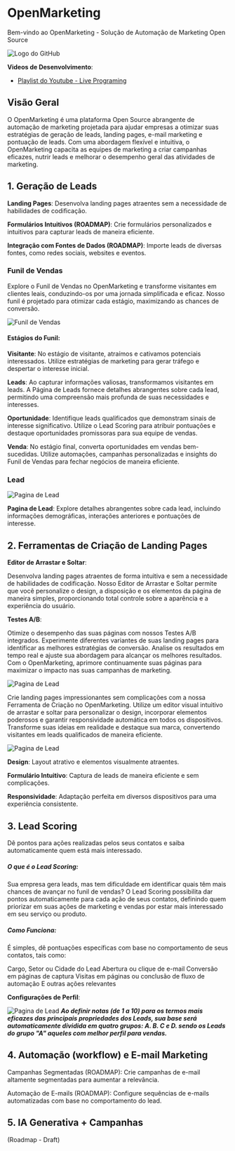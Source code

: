 # OpenMarketing

Bem-vindo ao OpenMarketing - Solução de Automação de Marketing Open Source

![Logo do GitHub](https://cdn.custom-cursor.com/cursors/stonks_meme_1254.png)

**Videos de Desenvolvimento**:

- [Playlist do Youtube - Live Programing](https://www.youtube.com/playlist?list=PL0gLAlYtCg8BVv2m1fL6qO9New2ufpvxi)

## Visão Geral

O OpenMarketing é uma plataforma Open Source abrangente de automação de marketing projetada para ajudar empresas a otimizar suas estratégias de geração de leads, landing pages, e-mail marketing e pontuação de leads. Com uma abordagem flexível e intuitiva, o OpenMarketing capacita as equipes de marketing a criar campanhas eficazes, nutrir leads e melhorar o desempenho geral das atividades de marketing.

## 1. Geração de Leads

**Landing Pages**: Desenvolva landing pages atraentes sem a necessidade de habilidades de codificação.

**Formulários Intuitivos (ROADMAP)**: Crie formulários personalizados e intuitivos para capturar leads de maneira eficiente.

**Integração com Fontes de Dados (ROADMAP)**: Importe leads de diversas fontes, como redes sociais, websites e eventos.

### Funil de Vendas

Explore o Funil de Vendas no OpenMarketing e transforme visitantes em clientes leais, conduzindo-os por uma jornada simplificada e eficaz. Nosso funil é projetado para otimizar cada estágio, maximizando as chances de conversão.

![Funil de Vendas](/images/home_page.png)

#### Estágios do Funil:

**Visitante**:
No estágio de visitante, atraímos e cativamos potenciais interessados. Utilize estratégias de marketing para gerar tráfego e despertar o interesse inicial.

**Leads**:
Ao capturar informações valiosas, transformamos visitantes em leads. A Página de Leads fornece detalhes abrangentes sobre cada lead, permitindo uma compreensão mais profunda de suas necessidades e interesses.

**Oportunidade**:
Identifique leads qualificados que demonstram sinais de interesse significativo. Utilize o Lead Scoring para atribuir pontuações e destaque oportunidades promissoras para sua equipe de vendas.

**Venda**:
No estágio final, converta oportunidades em vendas bem-sucedidas. Utilize automações, campanhas personalizadas e insights do Funil de Vendas para fechar negócios de maneira eficiente.

### Lead

![Pagina de Lead](/images/lead_page.png)

**Pagina de Lead**: Explore detalhes abrangentes sobre cada lead, incluindo informações demográficas, interações anteriores e pontuações de interesse.

## 2. Ferramentas de Criação de Landing Pages

**Editor de Arrastar e Soltar**:

Desenvolva landing pages atraentes de forma intuitiva e sem a necessidade de habilidades de codificação. Nosso Editor de Arrastar e Soltar permite que você personalize o design, a disposição e os elementos da página de maneira simples, proporcionando total controle sobre a aparência e a experiência do usuário.

**Testes A/B**:

Otimize o desempenho das suas páginas com nossos Testes A/B integrados. Experimente diferentes variantes de suas landing pages para identificar as melhores estratégias de conversão. Analise os resultados em tempo real e ajuste sua abordagem para alcançar os melhores resultados. Com o OpenMarketing, aprimore continuamente suas páginas para maximizar o impacto nas suas campanhas de marketing.

![Pagina de Lead](/images/lp_edit.png)

Crie landing pages impressionantes sem complicações com a nossa Ferramenta de Criação no OpenMarketing. Utilize um editor visual intuitivo de arrastar e soltar para personalizar o design, incorporar elementos poderosos e garantir responsividade automática em todos os dispositivos. Transforme suas ideias em realidade e destaque sua marca, convertendo visitantes em leads qualificados de maneira eficiente.

![Pagina de Lead](/images/lp_result.png)

**Design**: Layout atrativo e elementos visualmente atraentes.

**Formulário Intuitivo**: Captura de leads de maneira eficiente e sem complicações.

**Responsividade**: Adaptação perfeita em diversos dispositivos para uma experiência consistente.

## 3. Lead Scoring

Dê pontos para ações realizadas pelos seus contatos e saiba automaticamente quem está mais interessado.

##### O que é o Lead Scoring:

Sua empresa gera leads, mas tem dificuldade em identificar quais têm mais chances de avançar no funil de vendas? O Lead Scoring possibilita dar pontos automaticamente para cada ação de seus contatos, definindo quem priorizar em suas ações de marketing e vendas por estar mais interessado em seu serviço ou produto.

##### Como Funciona:

É simples, dê pontuações específicas com base no comportamento de seus contatos, tais como:

Cargo, Setor ou Cidade do Lead
Abertura ou clique de e-mail
Conversão em páginas de captura
Visitas em páginas ou conclusão de fluxo de automação
E outras ações relevantes

**Configurações de Perfil**:

![Pagina de Lead](/images/lead_scoring_perfil.png)
**_Ao definir notas (de 1 a 10) para os termos mais eficazes das principais propriedades dos Leads, sua base será automaticamente dividida em quatro grupos: A. B. C e D. sendo os Leads do grupo "A" aqueles com melhor perfil para vendas._**

## 4. Automação (workflow) e E-mail Marketing

Campanhas Segmentadas (ROADMAP): Crie campanhas de e-mail altamente segmentadas para aumentar a relevância.

Automação de E-mails (ROADMAP): Configure sequências de e-mails automatizadas com base no comportamento do lead.

## 5. IA Generativa + Campanhas

(Roadmap - Draft)
